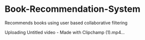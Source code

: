 # Book-Recommendation-System
Recommends books using user based collaborative filtering 



Uploading Untitled video - Made with Clipchamp (1).mp4…


